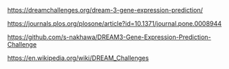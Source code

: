 https://dreamchallenges.org/dream-3-gene-expression-prediction/

https://journals.plos.org/plosone/article?id=10.1371/journal.pone.0008944

https://github.com/s-nakhawa/DREAM3-Gene-Expression-Prediction-Challenge

https://en.wikipedia.org/wiki/DREAM_Challenges